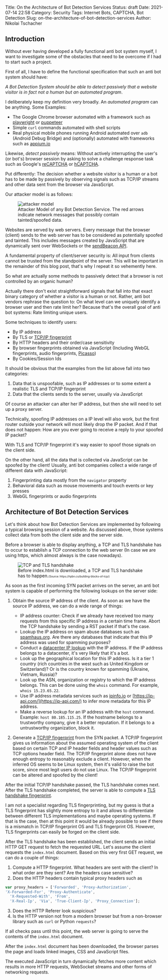 Title: On the Architecture of Bot Detection Services
Status: draft
Date: 2021-07-14 22:58
Category: Security
Tags: Internet Bots, CAPTCHA, Bot Detection
Slug: on-the-architecture-of-bot-detection-services
Author: Nikolai Tschacher

## Introduction

Without ever having developed a fully functional anti bot system myself, I want to investigate some of the obstacles that need to be overcome if I had to start such a project.

First of all, I have to define the functional specification that such an anti bot system should have: 

*A Bot Detection System should be able to detect passively that a website visitor is in fact not a human but an automated program*.

I deliberately keep my definition very broadly. An *automated program* can be anything. Some Examples:

+ The Google Chrome browser automated with a framework such as [playwright](https://github.com/microsoft/playwright) or [puppeteer](https://github.com/puppeteer/puppeteer)
+ Simple `curl` commands automated with shell scripts
+ Real physical mobile phones running Android automated over `adb` (Android Debug Bridge) and (optionally) automated with frameworks such as [appium.io](https://appium.io/)

Likewise, *detect passively* means: Without actively interrupting the user's (or bot's) browser session by asking to solve a challenge response task such as Google's [reCAPTCHA](https://www.google.com/recaptcha/about/) or [hCAPTCHA](https://www.hcaptcha.com/).

Put differently: The decision whether a website visitor is a human or a bot has to be made by passively by observing signals such as TCP/IP streams and other data sent from the browser via JavaScript.

Our attacker model is as follows:

<figure>
  <img src="{static}/images/attackerModel.png" alt="attacker model" />
  <figcaption>Attacker Model of any Bot Detection Service. The red arrows indicate network messages that possibly contain tainted/spoofed data.</figcaption>
</figure>

Websites are served by web servers. Every message that the browser (client) sends to the web server has to be considered as potentially spoofed and tainted. This includes messages created by JavaScript that are dynamically sent over WebSockets or the [sendBeacon API](https://developer.mozilla.org/en-US/docs/Web/API/Navigator/sendBeacon).

A fundamental property of client/server security is: All input from clients cannot be trusted from the standpoint of the server. This will be important in the remainder of this blog post, that's why I repeat it so vehemently here.

So what are actually some methods to passively detect that a browser is not controlled by an organic human?

Actually there don't exist straightforward signals that fall into that exact binary category of whether a visitor is a human or not. Rather, anti bot vendors rephrase the question to: On what level can we uniquely identify a browser user and then rate limit her? Because that's the overall goal of anti bot systems: Rate limiting unique users.

Some techniques to identify users:

+ By IP address
+ By TLS or [TCP/IP fingerprint](https://github.com/NikolaiT/zardaxt)
+ By HTTP headers and their order/case sensitivity
+ By browser fingerprints obtained via JavaScript (Including WebGL fingerprints, audio fingerprints, [Picasso](https://static.googleusercontent.com/media/research.google.com/en//pubs/archive/45581.pdf))
+ By Cookies/Session Ids

It should be obvious that the examples from the list above fall into two categories:

1. Data that is unspoofable, such as IP addresses or to some extent a realistic TLS and TCP/IP fingerprint
2. Data that the clients sends to the server, usually via JavaScript

Of course an attacker can alter her IP address, but then she will need to set up a proxy server. 

Technically, spoofing IP addresses on a IP level will also work, but the first router outside your network will most likely drop the IP packet. And if that does not happen: How are you ever going to receive a reply to your spoofed IP packet? 

With TLS and TCP/IP fingerprint it's way easier to spoof those signals on the client side.

On the other hand, all the data that is collected via JavaScript can be spoofed by the client! Usually, anti bot companies collect a wide range of different data with JavaScript:

1. Fingerprinting data mostly from the `navigator` property
2. Behavioral data such as mouse movements and touch events or key presses
3. WebGL fingerprints or audio fingerprints


## Architecture of Bot Detection Services 

Let's think about how Bot Detection Services are implemented by following a typical browsing session of a website. As discussed above, those systems collect data from both the client side and the server side.

Before a browser is able to display anything, a TCP and TLS handshake has to occur to establish a TCP connection to the web server (In case we are using https, which almost always is the case nowadays).

<figure>
  <img src="{static}/images/tslHandshake.svg" alt="TCP and TLS handshake" />
  <figcaption>Before index.html is downloaded, a TCP and TLS handshake has to happen.<span style="font-size: 60%">(Source: https://hpbn.co/building-blocks-of-tcp/)</span></figcaption>
</figure>


As soon as the first incoming SYN packet arrives on the server, an anti bot system is capable of performing the following lookups on the server side:

1. Obtain the source IP address of the client. As soon as we have the source IP address, we can do a wide range of things: 
    + IP address counter: Check if we already have received too many requests from this specific IP address in a certain time frame. Abort the TCP handshake by sending a RST packet if that's the case.
    + Lookup the IP address on spam abuse databases such as [spamhaus.org](https://www.spamhaus.org/). Are there any databases that indicate that this IP address was used for spamming purposes?
    + Conduct a [datacenter IP lookup](https://incolumitas.com/pages/Datacenter-IP-API/) with the IP address. If the IP address belongs to a datacenter, it's very likely that it's a bot.
    + Look up the geographical location for this IP address. Is it a tier 1 country (rich countries in the west such as United Kingdom or Switzerland)? Or is the country known for spamming (Ukraine, Vietnam, Russia)? 
    + Look up the ASN, organization or registry to which the IP address belongs. This can be done using the `whois` command. For example, `whois 15.23.65.22`.
    + Use IP address metadata services such as [ipinfo.io](https://ipinfo.io/) or [https://ip-api.com/](https://ip-api.com/) to infer more metadata for this IP address.
    + Make a reverse lookup for an IP address with the `host` command. Example: `host 80.185.115.25`. If the hostname belongs to a trustworthy company, give it a better reputation. If it belongs to a untrustworthy organization, block it.

2. Generate a [TCP/IP fingerprint](https://github.com/NikolaiT/zardaxt/) from the SYN packet. A TCP/IP fingerprint gives us information about the assumed operating system of the client based on certain TCP and IP header fields and header values such as TCP options header field. The TCP/IP fingerprint alone does not have enough entropy to reasonably exclude a client. However, when the inferred OS seems to be Linux system, then it's valid to raise the bot score, since most legit users do not use Linux. The TCP/IP fingerprint can be altered and spoofed by the client!

After the initial TCP/IP handshake passed, the TLS handshake comes next. After the TLS handshake completed, the server is able to compute a [TLS handshake fingerprint](https://www.net.in.tum.de/fileadmin/TUM/NET/NET-2020-04-1/NET-2020-04-1_04.pdf).

I am not a specialist regarding TLS fingerprinting, but my guess is that a TLS fingerprint has slightly more entropy to it and allows to differentiate between different TLS implementations and maybe operating systems. If that is the case, then at this point it would be already possible to see if there is a mismatch in TCP/IP fingerprint OS and TLS fingerprint OS. However, TLS fingerprints can easily be forged on the client side.

After the TLS handshake has been established, the client sends an initial HTTP GET request to fetch the requested URL. Let's assume the client requests the `index.html` document. Based on this very first GET request, we can do a couple of things:

1. Compute a HTTP fingerprint. What headers are sent with the client? In what order are they sent? Are the headers case sensitive? 
2. Does the HTTP headers contain typical proxy headers such as 
```JavaScript
var proxy_headers = ['Forwarded', 'Proxy-Authorization',
'X-Forwarded-For', 'Proxy-Authenticate',
  'X-Requested-With', 'From',
  'X-Real-Ip', 'Via', 'True-Client-Ip', 'Proxy_Connection'];
```
3. Does the HTTP Referer look suspicious?
4. Is the HTTP version not from a modern browser but from a non-browser library such as `curl` or Python `requests`?

If all checks pass until this point, the web server is going to serve the contents of the `index.html` document.

After the `index.html` document has been downloaded, the browser parses the page and loads linked images, CSS and JavaScript files.

The executed JavaScript in turn dynamically fetches more content which results in more HTTP requests, WebSocket streams and other forms of networking requests.





